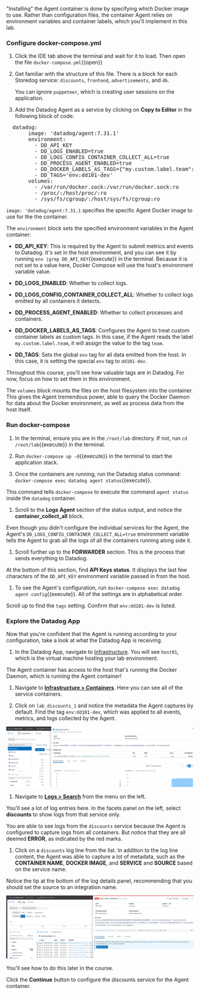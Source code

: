 "Installing" the Agent container is done by specifying which Docker image to use. Rather than configuration files, the container Agent relies on environment variables and container labels, which you'll implement in this lab.

### Configure docker-compose.yml

1. Click the IDE tab above the terminal and wait for it to load. Then open the file `docker-compose.yml`{{open}}

1. Get familiar with the structure of this file. There is a block for each Storedog service: `discounts`, `frontend`, `advertisements`, and `db`.

   You can ignore `puppeteer`, which is creating user sessions on the application.

1. Add the Datadog Agent as a service by clicking on **Copy to Editor** in the following block of code:

  <pre class="file" data-filename="docker-compose.yml" data-target="insert" data-marker="# paste agent block here">
  datadog:
       image: 'datadog/agent:7.31.1'
       environment:
         - DD_API_KEY
         - DD_LOGS_ENABLED=true
         - DD_LOGS_CONFIG_CONTAINER_COLLECT_ALL=true
         - DD_PROCESS_AGENT_ENABLED=true
         - DD_DOCKER_LABELS_AS_TAGS={"my.custom.label.team":"team"}
         - DD_TAGS='env:dd101-dev'
       volumes:
         - /var/run/docker.sock:/var/run/docker.sock:ro
         - /proc/:/host/proc/:ro
         - /sys/fs/cgroup/:/host/sys/fs/cgroup:ro</pre>

  `image: 'datadog/agent:7.31.1` specifies the specific Agent Docker image to use for the the container.

  The `environment` block sets the specified environment variables in the Agent container:

  - **DD_API_KEY**: This is required by the Agent to submit metrics and events to Datadog. It's set in the host environment, and you can see it by running `env |grep DD_API_KEY`{{execute}} in the terminal. Because it is not set to a value here, Docker Compose will use the host's environment variable value.

  - **DD_LOGS_ENABLED**: Whether to collect logs.

  - **DD_LOGS_CONFIG_CONTAINER_COLLECT_ALL**: Whether to collect logs emitted by all containers it detects.

  - **DD_PROCESS_AGENT_ENABLED**: Whether to collect processes and containers.

  - **DD_DOCKER_LABELS_AS_TAGS**: Configures the Agent to treat custom container labels as custom tags. In this case, if the Agent reads the label `my.custom.label.team`, it will assign the value to the tag `team`.

  - **DD_TAGS**: Sets the global `env` tag for all data emitted from the host. In this case, it is setting the special `env` tag to `dd101-dev`.

  Throughout this course, you'll see how valuable tags are in Datadog. For now, focus on how to set them in this environment.

  The `volumes` block mounts the files on the host filesystem into the container. This gives the Agent tremendous power, able to query the Docker Daemon for data about the Docker environment, as well as process data from the host itself.

### Run docker-compose

1. In the terminal, ensure you are in the `/root/lab` directory. If not, run `cd /root/lab`{{execute}} in the terminal.

1. Run `docker-compose up -d`{{execute}} in the terminal to start the application stack.

1. Once the containers are running, run the Datadog status command: `docker-compose exec datadog agent status`{{execute}}.

  This command tells `docker-compose` to execute the command `agent status` inside the `datadog` container.

1. Scroll to the **Logs Agent** section of the status output, and notice the **container_collect_all** block.

  Even though you didn't configure the individual services for the Agent, the Agent's `DD_LOGS_CONFIG_CONTAINER_COLLECT_ALL=true` environment variable tells the Agent to grab all the logs of all the containers running along side it.

1. Scroll further up to the **FORWARDER** section. This is the process that sends everything to Datadog.

  At the bottom of this section, find **API Keys status**. It displays the last few characters of the `DD_API_KEY` environment variable passed in from the host.

1. To see the Agent's configuration, run `docker-compose exec datadog agent config`{{execute}}. All of the settings are in alphabetical order.

  Scroll up to find the `tags` setting. Confirm that `env:dd101-dev` is listed.

### Explore the Datadog App

Now that you're confident that the Agent is running according to your configuration, take a look at what the Datadog App is receiving.

1. In the Datadog App, navigate to [Infrastructure](https://app.datadoghq.com/infrastructure). You will see `host01`, which is the virtual machine hosting your lab environment.

  The Agent container has access to the host that's running the Docker Daemon, which is running the Agent container!

1. Navigate to <a href="https://app.datadoghq.com/containers" target="_datadog">**Infrastructure > Containers**</a>. Here you can see all of the service containers.

1. Click on `lab_discounts_1` and notice the metadata the Agent captures by default. Find the tag `env:dd101-dev`, which was applied to all events, metrics, and logs collected by the Agent.

  ![Discounts container pre-configuration](./assets/discounts-container-pre-config.png)

1. Navigate to <a href="https://app.datadoghq.com/logs?query=env%3Add101-dev">**Logs > Search**</a> from the menu on the left. 

  You'll see a lot of log entries here. In the facets panel on the left, select **discounts** to show logs from that service only.

  You are able to see logs from the `discounts` service because the Agent is configured to capture logs from all containers. But notice that they are all deemed **ERROR**, as indicated by the red marks.

1. Click on a `discounts` log line from the list. In addition to the log line content, the Agent was able to capture a lot of metadata, such as the **CONTAINER NAME**, **DOCKER IMAGE**, and **SERVICE** and **SOURCE** based on the service name.

  Notice the tip at the bottom of the log details panel, recommending that you should set the source to an integration name.

  ![Discounts logs with no configuration](./assets/discounts-logs-pre-configure.png)

  You'll see how to do this later in the course.

Click the **Continue** button to configure the discounts service for the Agent container.
